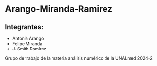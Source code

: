 # Arango-Miranda-Ramirez

## Integrantes:
 * Antonia Arango
 * Felipe Miranda
 * J. Smith Ramírez
 
Grupo de trabajo de la materia análisis numérico de la UNALmed 2024-2
